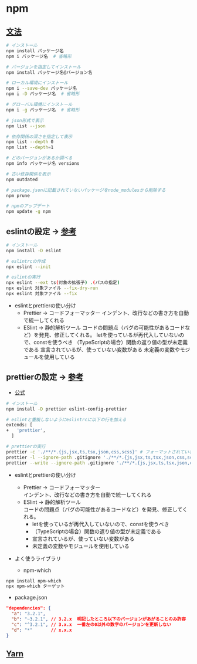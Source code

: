 # npm

## [文法](https://zenn.dev/hedrall/articles/251441f391990f)

```sh
# インストール
npm install パッケージ名
npm i パッケージ名  # 省略形

# バージョンを指定してインストール
npm install パッケージ名@バージョン名

# ローカル環境にインストール
npm i --save-dev パッケージ名
npm i -D パッケージ名  # 省略形

# グローバル環境にインストール
npm i -g パッケージ名  # 省略形

# json形式で表示
npm list --json

# 依存関係の深さを指定して表示
npm list --depth 0
npm list --depth=1

# どのバージョンがあるか調べる
npm info パッケージ名 versions

# 古い依存関係を表示
npm outdated

# package.jsonに記載されていないパッケージをnode_modulesから削除する
npm prune

# npmのアップデート
npm update -g npm
```

## eslintの設定 -> [参考](https://maku.blog/p/xz9iry9/)

```sh
# インストール
npm install -D eslint

# eslintrcの作成
npx eslint --init

# eslintの実行
npx eslint --ext ts(対象の拡張子) .(パスの指定)
npx eslint 対象ファイル --fix-dry-run
npx eslint 対象ファイル --fix

```

* eslintとprettierの使い分け
  * Prettier -> コードフォーマッター
インデント、改行などの書き方を自動で統一してくれる
  * ESlint -> 静的解析ツール
コードの問題点（バグの可能性があるコードなど）を発見、修正してくれる。
letを使っているが再代入していないので、constを使うべき
（TypeScriptの場合）関数の返り値の型が未定義である
宣言されているが、使っていない変数がある
未定義の変数やモジュールを使用している

## prettierの設定 -> [参考](https://chaika.hatenablog.com/entry/2021/07/21/083000)

* [公式](https://prettier.io/docs/en/cli.html)

```sh
# インストール
npm install -D prettier eslint-config-prettier

# eslintと重複しないようにeslintrcに以下の行を加える
extends: [
+   'prettier',
  ]

# prettierの実行
prettier -c './**/*.{js,jsx,ts,tsx,json,css,scss}' # フォーマットされているかチェック
prettier -l --ignore-path .gitignore './**/*.{js,jsx,ts,tsx,json,css,scss}' # フォーマットされるファイルを表示する
prettier --write --ignore-path .gitignore './**/*.{js,jsx,ts,tsx,json,css,scss}' # フォーマットする

```

* eslintとprettierの使い分け
  * Prettier -> コードフォーマッター  
インデント、改行などの書き方を自動で統一してくれる
  * ESlint -> 静的解析ツール  
コードの問題点（バグの可能性があるコードなど）を発見、修正してくれる。  
    * letを使っているが再代入していないので、constを使うべき  
    * （TypeScriptの場合）関数の返り値の型が未定義である
    * 宣言されているが、使っていない変数がある
    * 未定義の変数やモジュールを使用している

* よく使うライブラリ
  * npm-which

```sh
npm install npm-which
npx npm-which ターゲット
```

* package.json

```json
"dependencies": {
  "a": "3.2.1",
  "b": "~3.2.1", // 3.2.x  明記したところ以下のバージョンがあがることのみ許容
  "c": "^3.2.1", // 3.x.x  一番左の0以外の数字のバージョンを更新しない
  "d": "*"       // x.x.x
}
```

## [Yarn](https://www.wakuwakubank.com/posts/307-javascript-yarn/)
